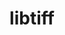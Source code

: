 ---
title: "libtiff"
layout: cache
categories: [package, v0.18.1]
meta: {"versions": ["4.3.0"], "compilers": ["gcc@=7.3.1", "gcc@=7.5.0"], "oss": ["amzn2", "ubuntu18.04"], "platforms": ["linux"], "targets": ["aarch64", "graviton2", "x86_64", "x86_64_v3", "x86_64_v4"], "stacks": ["aws-isc", "aws-isc-aarch64", "data-vis-sdk", "root"], "num_specs": 5, "num_specs_by_stack": {"root": 5, "aws-isc-aarch64": 2, "data-vis-sdk": 1, "aws-isc": 2}}
spec_details: [{"hash": "tvylzd2qirxidkmxdf34rp2dsajwsxvt", "compiler": "gcc@=7.3.1", "versions": ["4.3.0"], "os": "amzn2", "platform": "linux", "target": "aarch64", "variants": ["~jbig", "~jpeg", "~jpeg12", "~lerc", "~libdeflate", "~lzma", "~old-jpeg", "~pixarlog", "~webp", "~zlib", "~zstd"], "stacks": ["root", "aws-isc-aarch64"], "size": "-", "tarball": "https://binaries.spack.io/v0.18.1/build_cache/linux-amzn2-aarch64/gcc-7.3.1/libtiff-4.3.0/linux-amzn2-aarch64-gcc-7.3.1-libtiff-4.3.0-tvylzd2qirxidkmxdf34rp2dsajwsxvt.spack"}, {"hash": "44kwdrvk4hr3dqregz4yxp6dej5tdosb", "compiler": "gcc@=7.5.0", "versions": ["4.3.0"], "os": "ubuntu18.04", "platform": "linux", "target": "x86_64", "variants": ["~jbig", "~jpeg", "~jpeg12", "~lerc", "~libdeflate", "~lzma", "~old-jpeg", "~pixarlog", "~webp", "~zlib", "~zstd"], "stacks": ["root", "data-vis-sdk"], "size": "-", "tarball": "https://binaries.spack.io/v0.18.1/build_cache/linux-ubuntu18.04-x86_64/gcc-7.5.0/libtiff-4.3.0/linux-ubuntu18.04-x86_64-gcc-7.5.0-libtiff-4.3.0-44kwdrvk4hr3dqregz4yxp6dej5tdosb.spack"}, {"hash": "esmfamjr5lq5hgclspusna575upssohe", "compiler": "gcc@=7.3.1", "versions": ["4.3.0"], "os": "amzn2", "platform": "linux", "target": "x86_64_v4", "variants": ["~jbig", "~jpeg", "~jpeg12", "~lerc", "~libdeflate", "~lzma", "~old-jpeg", "~pixarlog", "~webp", "~zlib", "~zstd"], "stacks": ["root", "aws-isc"], "size": "-", "tarball": "https://binaries.spack.io/v0.18.1/build_cache/linux-amzn2-x86_64_v4/gcc-7.3.1/libtiff-4.3.0/linux-amzn2-x86_64_v4-gcc-7.3.1-libtiff-4.3.0-esmfamjr5lq5hgclspusna575upssohe.spack"}, {"hash": "cgmcmxqdq6vzwr5yf7s4mvnv7toglmtc", "compiler": "gcc@=7.3.1", "versions": ["4.3.0"], "os": "amzn2", "platform": "linux", "target": "x86_64_v3", "variants": ["~jbig", "~jpeg", "~jpeg12", "~lerc", "~libdeflate", "~lzma", "~old-jpeg", "~pixarlog", "~webp", "~zlib", "~zstd"], "stacks": ["root", "aws-isc"], "size": "-", "tarball": "https://binaries.spack.io/v0.18.1/build_cache/linux-amzn2-x86_64_v3/gcc-7.3.1/libtiff-4.3.0/linux-amzn2-x86_64_v3-gcc-7.3.1-libtiff-4.3.0-cgmcmxqdq6vzwr5yf7s4mvnv7toglmtc.spack"}, {"hash": "5nyjaopaew2co4tr25fkmbiqw254vknn", "compiler": "gcc@=7.3.1", "versions": ["4.3.0"], "os": "amzn2", "platform": "linux", "target": "graviton2", "variants": ["~jbig", "~jpeg", "~jpeg12", "~lerc", "~libdeflate", "~lzma", "~old-jpeg", "~pixarlog", "~webp", "~zlib", "~zstd"], "stacks": ["root", "aws-isc-aarch64"], "size": "-", "tarball": "https://binaries.spack.io/v0.18.1/build_cache/linux-amzn2-graviton2/gcc-7.3.1/libtiff-4.3.0/linux-amzn2-graviton2-gcc-7.3.1-libtiff-4.3.0-5nyjaopaew2co4tr25fkmbiqw254vknn.spack"}]
---